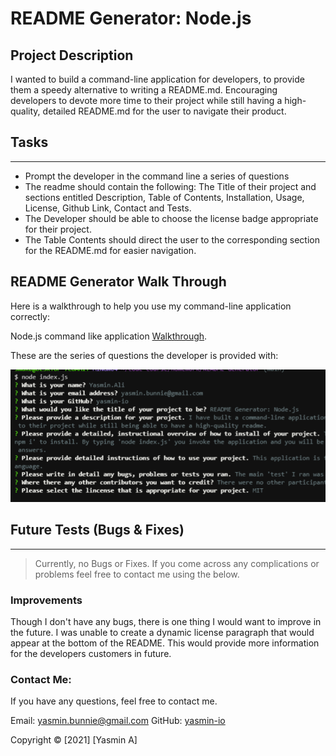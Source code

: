 # README Generator: Node.js

## Project Description

I wanted to build a command-line application for developers, to provide them a speedy alternative to writing a README.md. Encouraging developers to devote more time to their project while still having a high-quality, detailed README.md for the user to navigate their product.

## Tasks

---

- Prompt the developer in the command line a series of questions
- The readme should contain the following: The Title of their project and sections entitled Description, Table of Contents, Installation, Usage, License, Github Link, Contact and Tests.
- The Developer should be able to choose the license badge appropriate for their project.
- The Table Contents should direct the user to the corresponding section for the README.md for easier navigation.

## README Generator Walk Through

Here is a walkthrough to help you use my command-line application correctly:

Node.js command like application [Walkthrough](https://youtu.be/UwlT9AhNmjA).

These are the series of questions the developer is provided with:

![Example](https://github.com/yasmin-io/README-Generator/blob/a340b1f833556a3fca477142697f4258a6919215/images/Example.png)

## Future Tests (Bugs & Fixes)

---

> Currently, no Bugs or Fixes. If you come across any complications or problems feel free to contact me using the below.

### Improvements

Though I don't have any bugs, there is one thing I would want to improve in the future. I was unable to create a dynamic license paragraph that would appear at the bottom of the README. This would provide more information for the developers customers in future.

### Contact Me:

If you have any questions, feel free to contact me.

Email: yasmin.bunnie@gmail.com
GitHub: [yasmin-io](https://github.com/yasmin-io)

Copyright © [2021] [Yasmin A]
